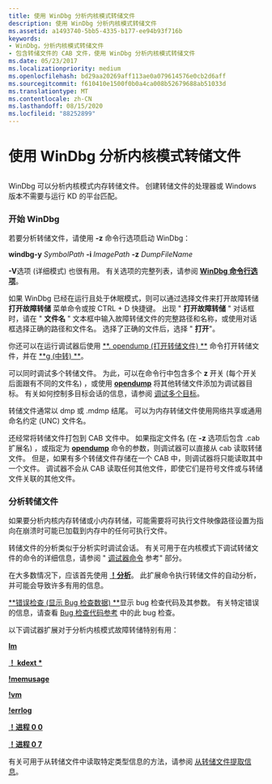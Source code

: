 ```yaml
---
title: 使用 WinDbg 分析内核模式转储文件
description: 使用 WinDbg 分析内核模式转储文件
ms.assetid: a1493740-5bb5-4335-b177-ee94b93f716b
keywords:
- WinDbg，分析内核模式转储文件
- 包含转储文件的 CAB 文件，使用 WinDbg 分析内核模式转储文件
ms.date: 05/23/2017
ms.localizationpriority: medium
ms.openlocfilehash: bd29aa20269aff113ae0a079614576e0cb2d6aff
ms.sourcegitcommit: f610410e1500f0b0a4ca008b52679688ab51033d
ms.translationtype: MT
ms.contentlocale: zh-CN
ms.lasthandoff: 08/15/2020
ms.locfileid: "88252899"
---
```

# <a name="analyzing-a-kernel-mode-dump-file-with-windbg"></a>使用 WinDbg 分析内核模式转储文件


## <span id="ddk_analyzing_a_kernel_mode_dump_file_with_windbg_dbg"></span><span id="DDK_ANALYZING_A_KERNEL_MODE_DUMP_FILE_WITH_WINDBG_DBG"></span>


WinDbg 可以分析内核模式内存转储文件。 创建转储文件的处理器或 Windows 版本不需要与运行 KD 的平台匹配。

### <a name="span-idstarting_windbgspanspan-idstarting_windbgspanstarting-windbg"></a><span id="starting_windbg"></span><span id="STARTING_WINDBG"></span>开始 WinDbg

若要分析转储文件，请使用 **-z** 命令行选项启动 WinDbg：

**windbg-y** *SymbolPath* **-i** *ImagePath* **-z** *DumpFileName*

**-V**选项 (详细模式) 也很有用。 有关选项的完整列表，请参阅 [**WinDbg 命令行选项**](windbg-command-line-options.md)。

如果 WinDbg 已经在运行且处于休眠模式，则可以通过选择文件来打开故障转储 **打开故障转储** 菜单命令或按 CTRL + D 快捷键。 出现 " **打开故障转储** " 对话框时，请在 " **文件名** " 文本框中输入故障转储文件的完整路径和名称，或使用对话框选择正确的路径和文件名。 选择了正确的文件后，选择 " **打开**"。

你还可以在运行调试器后使用 [**. opendump (打开转储文件) **](-opendump--open-dump-file-.md) 命令打开转储文件，并在 [**g (中转) **](g--go-.md)。

可以同时调试多个转储文件。 为此，可以在命令行中包含多个 **z** 开关 (每个开关后面跟有不同的文件名) ，或使用 [**opendump**](-opendump--open-dump-file-.md) 将其他转储文件添加为调试器目标。 有关如何控制多目标会话的信息，请参阅 [调试多个目标](debugging-multiple-targets.md)。

转储文件通常以 dmp 或 .mdmp 结尾。 可以为内存转储文件使用网络共享或通用命名约定 (UNC) 文件名。

还经常将转储文件打包到 CAB 文件中。 如果指定文件名 (在 **-z** 选项后包含 .cab 扩展名) ，或指定为 [**opendump**](-opendump--open-dump-file-.md) 命令的参数，则调试器可以直接从 cab 读取转储文件。 但是，如果有多个转储文件存储在一个 CAB 中，则调试器将只能读取其中一个文件。 调试器不会从 CAB 读取任何其他文件，即使它们是符号文件或与转储文件关联的其他文件。

### <a name="span-idanalyzing_the_dump_filespanspan-idanalyzing_the_dump_filespananalyzing-the-dump-file"></a><span id="analyzing_the_dump_file"></span><span id="ANALYZING_THE_DUMP_FILE"></span>分析转储文件

如果要分析内核内存转储或小内存转储，可能需要将可执行文件映像路径设置为指向在崩溃时可能已加载到内存中的任何可执行文件。

转储文件的分析类似于分析实时调试会话。 有关可用于在内核模式下调试转储文件的命令的详细信息，请参阅 " [调试器命令](debugger-commands.md) 参考" 部分。

在大多数情况下，应该首先使用 [**！分析**](-analyze.md)。 此扩展命令执行转储文件的自动分析，并可能会导致许多有用的信息。

[**错误检查 (显示 Bug 检查数据) **](-bugcheck--display-bug-check-data-.md)显示 bug 检查代码及其参数。 有关特定错误的信息，请查看 [Bug 检查代码参考](bug-check-code-reference2.md) 中的此 bug 检查。

以下调试器扩展对于分析内核模式故障转储特别有用：

[**lm**](lm--list-loaded-modules-.md)

[**！ kdext \***](-locks---kdext--locks-.md)

[**!memusage**](-memusage.md)

[**!vm**](-vm.md)

[**!errlog**](-errlog.md)

[**！进程 0 0**](-process.md)

[**！进程 0 7**](-process.md)

有关可用于从转储文件中读取特定类型信息的方法，请参阅 [从转储文件提取信息](extracting-information-from-a-dump-file.md)。

 

 





